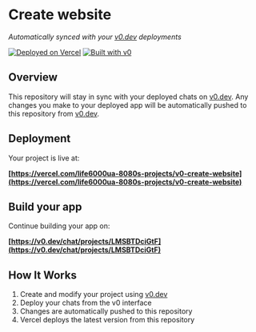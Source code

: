 # Create website

*Automatically synced with your [v0.dev](https://v0.dev) deployments*

[![Deployed on Vercel](https://img.shields.io/badge/Deployed%20on-Vercel-black?style=for-the-badge&logo=vercel)](https://vercel.com/life6000ua-8080s-projects/v0-create-website)
[![Built with v0](https://img.shields.io/badge/Built%20with-v0.dev-black?style=for-the-badge)](https://v0.dev/chat/projects/LMSBTDciGtF)

## Overview

This repository will stay in sync with your deployed chats on [v0.dev](https://v0.dev).
Any changes you make to your deployed app will be automatically pushed to this repository from [v0.dev](https://v0.dev).

## Deployment

Your project is live at:

**[https://vercel.com/life6000ua-8080s-projects/v0-create-website](https://vercel.com/life6000ua-8080s-projects/v0-create-website)**

## Build your app

Continue building your app on:

**[https://v0.dev/chat/projects/LMSBTDciGtF](https://v0.dev/chat/projects/LMSBTDciGtF)**

## How It Works

1. Create and modify your project using [v0.dev](https://v0.dev)
2. Deploy your chats from the v0 interface
3. Changes are automatically pushed to this repository
4. Vercel deploys the latest version from this repository